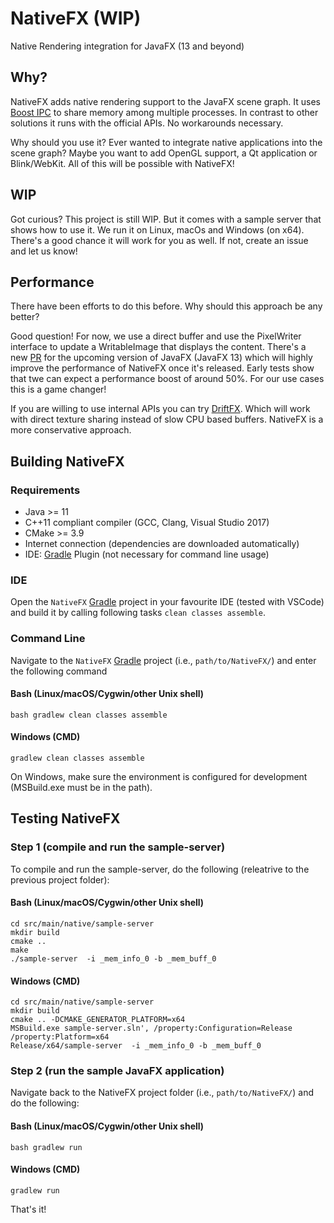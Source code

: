 # NativeFX (WIP)
Native Rendering integration for JavaFX (13 and beyond)

## Why?
NativeFX adds native rendering support to the JavaFX scene graph. It uses [Boost IPC](https://www.boost.org/doc/libs/1_63_0/doc/html/interprocess.html) to share memory among multiple processes. In contrast to other solutions it runs with the official APIs. No workarounds necessary.

Why should you use it? Ever wanted to integrate native applications into the scene graph? Maybe you want to add OpenGL support, a Qt application or Blink/WebKit. All of this will be possible with NativeFX!

## WIP

Got curious? This project is still WIP. But it comes with a sample server that shows how to use it. We run it on Linux, macOs and Windows (on x64). There's a good chance it will work for you as well. If not, create an issue and let us know!

## Performance

There have been efforts to do this before. Why should this approach be any better? 

Good question! For now, we use a direct buffer and use the PixelWriter interface to update a WritableImage that displays the content. There's a new [PR](https://github.com/javafxports/openjdk-jfx/pull/472) for the upcoming version of JavaFX (JavaFX 13) which will highly improve the performance of NativeFX once it's released. Early tests show that twe can expect a performance boost of around 50%. For our use cases this is a game changer!

If you are willing to use internal APIs you can try [DriftFX](https://github.com/eclipse-efx/efxclipse-drift). Which will work with direct texture sharing instead of slow CPU based buffers. NativeFX is a more conservative approach.


## Building NativeFX

### Requirements

- Java >= 11
- C++11 compliant compiler (GCC, Clang, Visual Studio 2017)
- CMake >= 3.9
- Internet connection (dependencies are downloaded automatically)
- IDE: [Gradle](http://www.gradle.org/) Plugin (not necessary for command line usage)

### IDE

Open the `NativeFX` [Gradle](http://www.gradle.org/) project in your favourite IDE (tested with VSCode) and build it
by calling following tasks `clean classes assemble`.

### Command Line

Navigate to the `NativeFX` [Gradle](http://www.gradle.org/) project (i.e., `path/to/NativeFX/`) and enter the following command

#### Bash (Linux/macOS/Cygwin/other Unix shell)

    bash gradlew clean classes assemble
    
#### Windows (CMD)

    gradlew clean classes assemble

On Windows, make sure the environment is configured for development (MSBuild.exe must be in the path).

## Testing NativeFX

### Step 1 (compile and run the sample-server)

To compile and run the sample-server, do the following (releatrive to the previous project folder):

#### Bash (Linux/macOS/Cygwin/other Unix shell)

    cd src/main/native/sample-server
    mkdir build
    cmake ..
    make
    ./sample-server  -i _mem_info_0 -b _mem_buff_0
    
#### Windows (CMD)

    cd src/main/native/sample-server
    mkdir build
    cmake .. -DCMAKE_GENERATOR_PLATFORM=x64
    MSBuild.exe sample-server.sln', /property:Configuration=Release /property:Platform=x64
    Release/x64/sample-server  -i _mem_info_0 -b _mem_buff_0

### Step 2 (run the sample JavaFX application)

Navigate back to the NativeFX project folder (i.e., `path/to/NativeFX/`) and do the following:


#### Bash (Linux/macOS/Cygwin/other Unix shell)

    bash gradlew run
    
#### Windows (CMD)

    gradlew run
    
That's it!    
